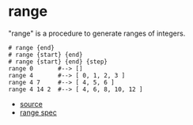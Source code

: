
# range

"range" is a procedure to generate ranges of integers.

```
# range {end}
# range {start} {end}
# range {start} {end} {step}
range 0       #--> []
range 4       #--> [ 0, 1, 2, 3 ]
range 4 7     #--> [ 4, 5, 6 ]
range 4 14 2  #--> [ 4, 6, 8, 10, 12 ]
```


* [source](https://github.com/floraison/flor/tree/master/lib/flor/pcore/range.rb)
* [range spec](https://github.com/floraison/flor/tree/master/spec/pcore/range_spec.rb)

